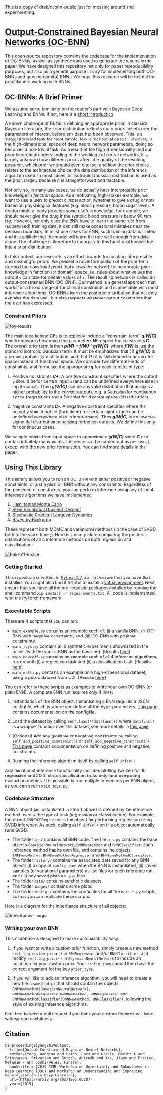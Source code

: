 

This is a copy of dtak/ocbnn-public just for messing around and experimenting.


# [Output-Constrained Bayesian Neural Networks (OC-BNN)](https://arxiv.org/abs/1905.06287)

This open-source repository contains the codebase for the implementation of OC-BNNs, as well as synthetic data used to generate the results in the paper. We have designed this repository not only for paper reproducibility purposes, but also as a general purpose library for implementing both OC-BNNs and generic (vanilla) BNNs. We hope this resource will be helpful for practitioners working with BNNs.

## OC-BNNs: A Brief Primer

We assume some familarity on the reader's part with Bayesian Deep Learning and BNNs. If not, here is a [short introduction](https://github.com/dtak/ocbnn-public/wiki/Bayesian-Neural-Networks-101).  

A known challenge of BNNs is defining an appropriate prior. In classical Bayesian literature, the prior distribution reflects our _a priori_ beliefs over the parameters of interest, before any data has been observed. This is a straightforward task for most simple, low-dimensional cases. However, in the high-dimensional space of deep neural network parameters, doing so becomes a non-trivial task. As a result of the high dimensionality and our poor theoretical understanding of the workings of neural networks, it is largely unknown how different priors affect the quality of the resulting posterior, which prior we should even choose, and how the prior choice relates to the architecture choice, the data distribution or the inference algorithm used. In most cases, an isotropic Gaussian distribution is used as the prior, largely because it is straightforward and tractable. 

Not only so, in many use cases, we do actually have interpretable prior knowledge in *function space*. As a motivating high-stakes example, we want to use a BNN to predict clinical action (whether to give a drug or not) based on physiological features (e.g. blood pressure, blood sugar level). A doctor might already possess some useful knowledge, for example, we should never give the drug if the systolic blood pressure is below 90 _mm Hg_. However, not only does the BNN have to learn the same rule from (supervised) training data, it can still make occasional mistakes near the decision boundary. In most use cases for BNN, such training data is limited and it is unlikely that the model will learn the rule well enough from data alone. The challenge is therefore to incorporate this functional knowledge into a prior distribution.

In this context, our research is an effort towards formulating interpretable and meaningful priors. We present a novel formulation of the prior term (termed the _constraint prior_) that allows the network to incorporate prior knowledge in function (or domain) space, i.e. rules about what values the output `y` can take for certain values of `x`. The resulting network is called an output-constrained BNN (OC-BNN). Our method is a general approach that works for a broad range of functional constraints and is amenable with most inference algorithms. OC-BNNs learn the posterior distribution that not only explains the data well, but also respects whatever output constraints that the user has expressed. 

### Constraint Priors

![toy-results](https://github.com/dtak/ocbnn-public/blob/master/images/toyresults.png "Results of synthetic experiments in paper.")

The main idea behind CPs is to explictly include a "constraint term" _**g(W|C)**_, which measures how much the parameters _**W**_ respect the constraints _**C**_. The overall prior term is then _**p(W) = f(W) \* g(W|C)**_, where _**f(W)**_ is just the standard isotropic Gaussian term. It must be emphasized that (1) _**g(W|C)**_ is a proper probability distribution, and that (2) it is still defined in parameter space instead of functional space. We consider two different kinds of constraints, and formulate the appropriate _**g**_ for each constraint type:

1. Positive constraints _**C+**_: A positive constraint specifies where the output `y` should be for certain input `x` (and can be undefined everywhere else in input-space). Then _**g(W|C)**_ can be any valid distribution that assigns a higher probability to the correct outputs, e.g. a Gaussian for continuous space (regression) and a Dirichlet for discrete space (classification).  

1. Negative constraints _**C-**_: A negative constraint specifies where the output `y` should _not_ be (forbidden) for certain input `x` (and can be undefined everywhere else in input-space). Then _**g(W|C)**_ is an inverse-sigmoidal distribution penalizing forbidden outputs. We define this only for continuous cases. 

We sample points from input space to approximate _**g(W|C)**_ since _**C**_ can contain infinitely many points. Inference can be carried out as per usual, except with the new prior formulation. You can find more details in the paper.


## Using This Library

This library allows you to run an OC-BNN with either positive or negative constraints, or just a plain ol' BNN without any constraints. Regardless of the presence of constraints, you can perform inference using any of the 4 inference algorithms we have implemented:

1. [Hamiltonian Monte Carlo](https://arxiv.org/pdf/1206.1901.pdf)
2. [Stein Variational Gradient Descent](https://arxiv.org/pdf/1608.04471.pdf)
3. [Stochastic Gradient Langevin Dynamics](https://www.ics.uci.edu/~welling/publications/papers/stoclangevin_v6.pdf)
4. [Bayes by Backprop](https://arxiv.org/pdf/1505.05424.pdf)

These represent both MCMC and variational methods (in the case of SVGD, both at the same time ;). Here is a nice picture comparing the posterior distributions of all 4 inference methods on both regression and classification:

![bakeoff-image](https://github.com/dtak/ocbnn-public/blob/master/images/bakeoff.png "{HMC, SVGD, SGLD, BBB}")


### Getting Started

This repository is written in [Python 3.7](https://www.python.org/downloads/release/python-370/), so first ensure that you have that installed. You might also find it helpful to install a [virtual environment](https://packaging.python.org/guides/installing-using-pip-and-virtual-environments/). Next, ensure that you have all the pre-requisite packages installed by running the shell command `pip install -r requirements.txt`. All code is implemented with the [PyTorch](https://pytorch.org/) framework.

### Executable Scripts 

There are 4 scripts that you can run:

- `main_example.py` contains an example each of: (i) a vanilla BNN, (ii) OC-BNN with negative constraints, and (iii) OC-BNN with positive constraints.  
- `main_toys.py` contains all 6 synthetic experiments showcased in the paper (with the vanilla BNN as the baseline). [Results [here](https://github.com/dtak/ocbnn-public/blob/master/images/toyresults.png)]
- `main_bakeoff.py` contains an example each of all 4 inference algorithms, run on both (i) a regression task and (ii) a classification task. [Results [here](https://github.com/dtak/ocbnn-public/blob/master/images/bakeoff.png)]
- `main_multi.py` contains an example on a high-dimensional dataset, using a public dataset from UCI. [Results [here](https://github.com/dtak/ocbnn-public/blob/master/images/energyresults.png)]

You can refer to these scripts as examples to write your own OC-BNN (or plain BNN). A complete BNN run requires only 4 lines: 

1. Instantiation of the BNN object. Instantiating a BNN requires a JSON configfile, which is where you define all the hyperparameters. [This page](https://github.com/dtak/ocbnn-public/wiki/JSON-Configfile) contains documentation on the configfile.   

2. Load the dataset by calling `self.load(**datafunc())` where `datafunc()` is a wrapper function over the dataset, see more details in [this page](https://github.com/dtak/ocbnn-public/wiki/Dataset-Loading).   

3. (Optional) Add any (positive or negative) constraints by calling `self.add_positive_constraint()` or `self.add_negative_constraint()`. [This page](https://github.com/dtak/ocbnn-public/wiki/Defining-Constraints) contains documentation on defining positive and negative constraints.

4. Running the inference algorithm itself by calling `self.infer()`. 

Additional post-inference functionality includes plotting (written for 1D regression and 2D 3-class classification tasks only) and computing evaluation metrics. It is possible to run multiple inferences per BNN object, as you can see in `main_toys.py`.


### Codebase Structure

A BNN object (as instantiated in Step 1 above) is defined by the inference method used + the type of task (regression or classification). For example, the object `BNNSVGDRegressor` is the object for performing regression using SVGD inference. As such, calling `self.infer()` on this object automatically runs SVGD. 

- The folder `bnn/` contains all BNN code. The file `bnn.py` contains the base objects `BayesianNeuralNetwork`, `BNNRegressor` and `BNNClassifier`. Each inference method has its own file, and contains the objects `BNNSomeMethod`, `BNNSomeMethodRegressor` and `BNNSomeMethodClassifier`.  
- The folder `history/` contains the associated data saved for any BNN object: (i) a copy of `config.json` when the BNN is instantiated, (ii) saved samples (or variational parameters) as `.pt` files for each inference run, and (iii) any saved plots as `.png` files.  
- The folder `data/` contains synthetic datasets.  
- The folder `images/` contains some plots.  
- The folder `configs/` contains the configfiles for all the `main_*.py` scripts, so that you can replicate these scripts.

Here is a diagram for the inheritance structure of all objects:

![inheritance-image](https://github.com/dtak/ocbnn-public/blob/master/images/objects.png "Inheritance Structure")


### Writing your own BNN

This codebase is designed to make customizability easy:

1. If you want to write a custom prior function, simply create a new method `self.log_custom_prior()` in `BNNRegressor` and/or `BNNClassifier`, and modify `self.log_prior()` in `BayesianNeuralNetwork` to include an condition for your custom prior. Your `config.json` should then have the correct argument for the key `prior_type`.

2. If you will like to add an inference algorithm, you will need to create a new file `newmethod.py` that should contain the objects `BNNNewMethod(BayesianNeuralNetwork)`, `BNNNewMethodRegressor(BNNNewMethod, BNNRegressor)` and `BNNNewMethodClassifier(BNNNewMethod, BNNClassifier)`, following the style of existing inference algorithms. 

Feel free to send a pull request if you think your custom features will have widespread usefulness.


## Citation

```
@inproceedings{yang2019output,
  title={Output-Constrained Bayesian Neural Networks},
  author={Yang, Wanqian and Lorch, Lars and Graule, Moritz A and Srinivasan, Srivatsan and Suresh, Anirudh and Yao, Jiayu and Pradier, Melanie F and Doshi-Velez, Finale},
  booktitle = {2019 ICML Workshop on Uncertainty and Robustness in Deep Learning (UDL) and Workshop on Understanding and Improving Generalization in Deep Learning},
  url={https://arxiv.org/abs/1905.06287},
  year={2019}
}
```



